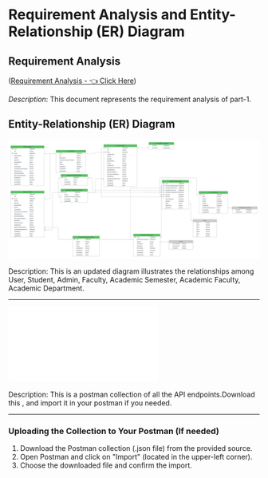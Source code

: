 # Requirement Analysis and Entity-Relationship (ER) Diagram

## Requirement Analysis

([Requirement Analysis - 👈 Click Here](https://docs.google.com/document/d/10mkjS8boCQzW4xpsESyzwCCLJcM3hvLghyD_TeXPBx0/edit?usp=sharing))

*Description*: This document represents the requirement analysis of part-1.

## Entity-Relationship (ER) Diagram

![UPDATED ER DIAGRAM](./Final.png)

Description: This is an updated diagram illustrates the relationships among User, Student, Admin, Faculty, Academic Semester, Academic Faculty, Academic Department.

---

![POSTMAN COLLECTION](./postman_collection.json)

Description: This is a postman collection of all the API endpoints.Download this , and import it in your postman if you needed.

---

### Uploading the Collection to Your Postman (If needed)

1. Download the Postman collection (.json file) from the provided source.
2. Open Postman and click on "Import" (located in the upper-left corner).
3. Choose the downloaded file and confirm the import.
